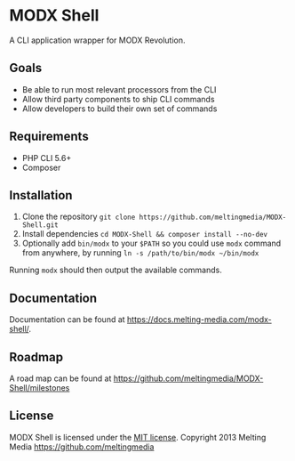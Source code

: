 # MODX Shell

A CLI application wrapper for MODX Revolution.


## Goals

* Be able to run most relevant processors from the CLI
* Allow third party components to ship CLI commands
* Allow developers to build their own set of commands


## Requirements

* PHP CLI 5.6+
* Composer


## Installation

1. Clone the repository `git clone https://github.com/meltingmedia/MODX-Shell.git`
2. Install dependencies `cd MODX-Shell && composer install --no-dev`
3. Optionally add `bin/modx` to your `$PATH` so you could use `modx` command from anywhere, by running `ln -s /path/to/bin/modx ~/bin/modx`

Running `modx` should then output the available commands.


## Documentation

Documentation can be found at <https://docs.melting-media.com/modx-shell/>.


## Roadmap

A road map can be found at <https://github.com/meltingmedia/MODX-Shell/milestones>


## License

MODX Shell is licensed under the [MIT license](LICENSE.md).
Copyright 2013 Melting Media <https://github.com/meltingmedia>
